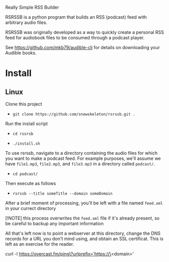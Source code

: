 Really Simple RSS Builder

RSRSSB is a python program that builds an RSS (podcast) feed with arbitrary audio files.

RSRSSB was originally developed as a way to quickly create a personal RSS feed for audiobook files to be consumed through a podcast player.

See https://github.com/mkb79/audible-cli for details on downloading your Audible books.


# Install

## Linux

Clone this project

* ```git clone https://github.com/snowskeleton/rsrssb.git .```

Run the install script
* ```cd rssrsb```

* ```./install.sh```

To use rsrssb, navigate to a directory containing the audio files for which you want to make a podcast feed.
For example purposes, we'll assume we have ```file1.mp3```, ```file2.mp3```, and ```file3.mp3``` in a directory called ```podcast/```.

* ```cd podcast/```

Then execute as follows

* ```rsrssb --title someTitle --domain someDomain```

After a brief moment of processing, you'll be left with a file named ```feed.xml``` in your currect directory

[!NOTE]
this process overwrites the ```feed.xml``` file if it's already present, so be careful to backup any important information

All that's left now is to point a webserver at this directory, change the DNS records for a URL you don't mind using, and obtain an SSL certificat.
This is left as an exercise for the reader.

curl -l https://overcast.fm/ping\?urlprefix='https://\<domain\>'
